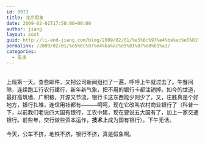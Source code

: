 ```yaml
---
id: 9973
title: 北京假象
date: 2009-02-01T17:50:00+00:00
author: jiang
layout: post
guid: http://li-and-jiang.com/blog/2009/02/01/%e5%8c%97%e4%ba%ac%e5%81%87%e8%b1%a1/
permalink: /2009/02/01/%e5%8c%97%e4%ba%ac%e5%81%87%e8%b1%a1/
categories:
  - 生活
---
```

<div>
  <font face="Arial"></font> 
</div>

<div>
  <font face="Arial">上班第一天。查些邮件，又把公司新闻组扫了一遍，呼呼上午就过去了。午餐间隙，连续跑工行农行建行，新年新气象，把不用的银行卡都注销掉。如今的世道，最好高筑墙、广积粮，开源又节流，银行卡这东西能少则少了。又，庄胜真是个好地方，银行扎堆，连信用社都有———呵呵，现在它改叫农村商业银行了（科普一下，以前我们老说四大国有银行，工农中建，现在要说五大国有了，加上一家交通银行。前些年，交行做些资本运作，<strong>技术上</strong>成为国有银行）。下午无话。</font>
</div>

<div>
  <font face="Arial" size="2"></font> 
</div>

<div>
  <font face="Arial">今天，公车不挤，地铁不挤，银行不挤，真是假象啊。</font>
</div>